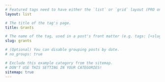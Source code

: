 ```yaml
---
# Featured tags need to have either the `list` or `grid` layout (PRO only).
layout: list

# The title of the tag's page.
title: Grants

# The name of the tag, used in a post's front matter (e.g. tags: [<slug>]).
slug: grants

# (Optional) You can disable grouping posts by date.
# no_groups: true

# Exclude this example category from the sitemap.
# DON'T USE THIS SETTING IN YOUR CATEGORIES!
sitemap: true
---
```

